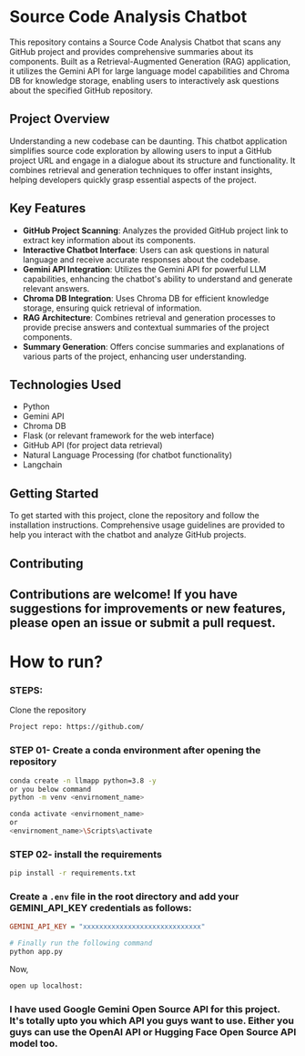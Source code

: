 # Source Code Analysis Chatbot

This repository contains a Source Code Analysis Chatbot that scans any GitHub project and provides comprehensive summaries about its components. Built as a Retrieval-Augmented Generation (RAG) application, it utilizes the Gemini API for large language model capabilities and Chroma DB for knowledge storage, enabling users to interactively ask questions about the specified GitHub repository.

## Project Overview

Understanding a new codebase can be daunting. This chatbot application simplifies source code exploration by allowing users to input a GitHub project URL and engage in a dialogue about its structure and functionality. It combines retrieval and generation techniques to offer instant insights, helping developers quickly grasp essential aspects of the project.

## Key Features

- **GitHub Project Scanning**: Analyzes the provided GitHub project link to extract key information about its components.
- **Interactive Chatbot Interface**: Users can ask questions in natural language and receive accurate responses about the codebase.
- **Gemini API Integration**: Utilizes the Gemini API for powerful LLM capabilities, enhancing the chatbot's ability to understand and generate relevant answers.
- **Chroma DB Integration**: Uses Chroma DB for efficient knowledge storage, ensuring quick retrieval of information.
- **RAG Architecture**: Combines retrieval and generation processes to provide precise answers and contextual summaries of the project components.
- **Summary Generation**: Offers concise summaries and explanations of various parts of the project, enhancing user understanding.

## Technologies Used

- Python
- Gemini API
- Chroma DB
- Flask (or relevant framework for the web interface)
- GitHub API (for project data retrieval)
- Natural Language Processing (for chatbot functionality)
- Langchain

## Getting Started

To get started with this project, clone the repository and follow the installation instructions. Comprehensive usage guidelines are provided to help you interact with the chatbot and analyze GitHub projects.

## Contributing

Contributions are welcome! If you have suggestions for improvements or new features, please open an issue or submit a pull request.
------------------------------------------------------------------------------------------------------------------------------------------------------------------------------------------------------------------

# How to run?
### STEPS:

Clone the repository

```bash / CMD
Project repo: https://github.com/
```
### STEP 01- Create a conda environment after opening the repository

```bash / CMD
conda create -n llmapp python=3.8 -y
or you below command
python -m venv <envirnoment_name>
```

```bash / CMD
conda activate <envirnoment_name>
or
<envirnoment_name>\Scripts\activate 
```


### STEP 02- install the requirements
```bash / CMD
pip install -r requirements.txt
```


### Create a `.env` file in the root directory and add your GEMINI_API_KEY credentials as follows:

```ini
GEMINI_API_KEY = "xxxxxxxxxxxxxxxxxxxxxxxxxxxxx"
```


```bash / CMD
# Finally run the following command
python app.py
```

Now,
```bash / CMD
open up localhost:
```

### I have used Google Gemini Open Source API for this project. It's totally upto you which API you guys want to use. Either you guys can use the OpenAI API or Hugging Face Open Source API model too. 

